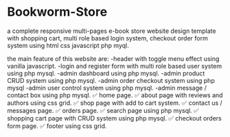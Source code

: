# Bookworm-Store

a complete responsive multi-pages e-book store website design template with shopping cart, multi role based login system, checkout order form system using html css javascript php myql.

the main feature of this website are:
-header with toggle menu effect using vanilla javascript.
-login and register form with multi role based user system using php mysql.
-admin dashboard using php mysql.
-admin product CRUD system using php mysql.
-admin order checkout system using php mysql
-admin user control system using php mysql.
-admin message / contact box using php mysql.
✅ home page.
✅ about page with reviews and authors using css grid.
✅ shop page with add to cart system.
✅ contact us / messages page.
✅ orders page.
✅ search page using php mysql.
✅ shopping cart page with CRUD system using php mysql.
✅ checkout orders form page.
✅ footer using css grid.
